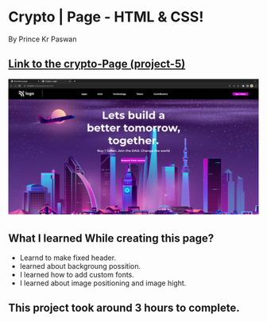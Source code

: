 # Crypto | Page - HTML & CSS!

By Prince Kr Paswan

## [Link to the crypto-Page (project-5)](https://genuine-concha-bb6e96.netlify.app/)


![Completed Website](crypto.png)

## What I learned While creating this page?

- Learnd to make fixed header.
- learned about backgroung possition.
- I learned how to add custom fonts.
- I learned about image positioning and image hight.

## This project took around 3 hours to complete.
